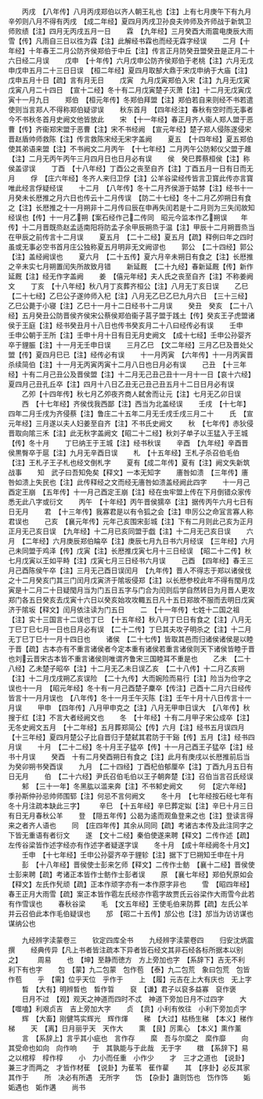 <!-- { "loadSidebar": true } -->
　　丙戌　【八年传】八月丙戌郑伯以齐人朝王礼也【注】上有七月庚午下有九月辛夘则八月不得有丙戌　【成二年经】夏四月丙戌卫孙良夫帅师及齐师战于新筑卫师败绩【注】四月无丙戌五月一日
　　霖　【九年经】三月癸酉大雨震电庚辰大雨雪【传】凡雨自三日以徃为霖【注】此解经书霖也而经无霖字经误
　　二月【十年经】十年春王二月公防齐侯郑伯于中丘【注】传言正月防癸丑盟癸丑是正月二十六日经二月误
　　戊申　【十年传】六月戊申公防齐侯郑伯于老桃【注】六月无戊申戊申五月二十三日日误　【桓二年经】夏四月取郜大鼎于宋戊申纳于大庙【注】戊申五月十日【疏】言有月无日
　　戊寅　九月戊寅郑伯入宋【注】九月无戊寅戊寅八月二十四日　【宣十二经】冬十有二月戊寅楚子灭萧【注】十二月无戊寅戊寅十一月九日
　　郑伯　【桓元年传】冬郑伯拜盟【注】郑伯若自来则经不书若遣使则当言郑人不得称郑伯疑谬误
　　秋东首月　【四年经注】春秋有空时而无事者今不书秋冬首月史阙文他皆放此
　　宋　【十一年经】春正月齐人衞人郑人盟于恶曹【传】齐衞郑宋盟于恶曹【注】宋不书经阙　【宣元年经】楚子郑人侵陈遂侵宋晋赵盾帅师救陈【注】传言救陈宋经无宋字盖阙
　　夏五　【十四年经】夏五郑伯使其弟语来盟【注】不书阙文二月丙午　【十七年经】二月丙午公防邾仪父盟于趡【注】二月无丙午丙午三月四月日也日月必有误
　　侯　癸巳葬蔡桓侯【注】称侯盖谬误
　　丁酉　【十八年经】丁酉公之丧至自齐【注】丁酉五月一日有日而无月
　　俘　【庄六年经】冬齐人来归卫俘【注】公羊谷梁经传皆言卫寳此传亦言寳唯此经言俘疑经误
　　十二月　【八年传】冬十二月齐侯游于姑棼【注】经书十一月癸未长厯推之月六日也传云十二月传误　【防二十七经】冬十二月乙夘朔日有食之【注】长厯推之十一月朔非十二月传曰辰在申再失闰若是十二月则为三失闰故知经误也【传】十一月乙朔【案石经作己二传同　昭元今监本作乙朔误　　年传】十二月晋既烝赵孟适南阳将防孟子余甲辰朔烝于温【注】甲辰十二月朔晋烝当在甲辰之前传言十二月误
　　夏五月　【二十二经】夏五月【疏】释例曰年之四时虽或无事必空书首月庄公独称夏五月明非无文阙谬也
　　郭公　【二十四经】郭公【注】盖经阙误也
　　夏六月　【二十五传】夏六月辛未朔日有食之【注】长厯推之辛未实七月朔置闰失所故致月错
　　新延厩　【二十九经】春新延厩【传】新作延厩【注】经无作字盖阙
　　姜　【僖元年经】夫人氏之丧至自齐【注】不称姜阙文
　　丁亥　【十八年经】秋八月丁亥葬齐桓公【注】八月无丁亥日误
　　乙巳　【二十七经】乙巳公子遂帅师入杞【注】八月无乙巳乙巳九月六日　【三十三经】乙巳公薨于小寝【注】乙巳十一月十二日经书十二月误
　　癸丑　癸亥　【二十八经】五月癸丑公防晋侯齐侯宋公蔡侯郑伯衞子莒子盟于践土【传】癸亥王子虎盟诸侯于王庭【注】经书癸丑月十八日也传书癸亥月二十八曰经传必有误
　　壬申　壬申公朝于王所【注】壬申十月十日有日无月史阙文　【成十七经】壬申公孙婴齐卒于貍脤【注】十一月无壬申日误
　　三月乙巳　【文二年经】三月乙巳及晋处父盟【传】夏四月巳已【注】经传必有误
　　十一月丙寅　【六年传】十一月丙寅晋杀续简伯【注】十一月无丙寅丙寅十二月八日也日月必有误
　　己丑　【十三年经】十有二月己丑公及晋侯盟【注】十二月无己丑己丑十一月十一日【哀十六经】夏四月己丑孔丘卒【注】四月十八日乙丑无己丑己丑五月十二日日月必有误
　　乙夘【十四年传】秋七月乙夘夜齐商人弑舍而让元【注】七月无乙卯日误
　　西　【十七年经】齐侯伐我西鄙【注】西当为北盖经误
　　壬戌　【十七年】四年二月壬戌为齐侵蔡【注】鲁庄二十五年二月无壬戌壬戌三月二十
　　氏　【宣元年经】三月遂以夫人妇姜至自齐【注】不书氏史阙文
　　秋　【七年传】赤狄侵晋取向隂三禾【注】此无秋字盖阙文【昭二十二经】秋刘子单子以王猛入于王城【传】冬十月
　　丁巳纳王于王城【注】经书秋误
　　辛酉　【九年经】辛酉晋侯黒臀卒于扈【注】九月无辛酉日误
　　札　【十五年经】王札子杀召伯毛伯【注】王札子王子札也经文倒札字
　　夏有【成二年传】夏有【注】阙文失新筑战事
　　知　武子曰吾知免矣【释文】一本无知字
　　廧咎如溃　【三年传】廧咎如溃上失民也【注】此传释经之文而经无廧咎如溃盖经阙此四字
　　十一月己酉定王崩　【五年传】十一月己酉定王崩【注】经在虫牢盟上传在下月倒错众家传悉无此八字或衍文
　　丙午　【十年经】丙午晋侯獳卒【注】据传丙午六月七日有日无月
　　君　【十三年传】我寡君是以有令狐之会【注】申厉公之命冝言寡人称君误也
　　己亥　【襄元年传】元年己亥围宋彭城【注】下有二月则此己亥为正月正月无己亥日误　【九年经】十二月已亥同盟于戯【注】十二月无己亥日误
　　六月　【二年经】六月庚辰郑伯睔卒【注】庚辰七月九日书六月经误　【三年经】六月己未同盟于鸡泽【传】戊寅【注】长厯推戊寅七月十三日经误　【昭二十二传】秋七月戊寅以王如平畤【注】戊寅七月三日经书六月误
　　己酉　【四年经】春王三月己酉陈侯午卒【注】三月无己酉日误闰月　【九年传】晋人不得志于郑以诸侯伐之十二月癸亥门其三门闰月戊寅济于隂坂侵郑【注】以长厯参校此年不得有閠月戊寅是十二月二十日疑閠月当为门五日五字与门合为闰则后学自然转日为月晋人更攻郑门各五日癸亥去戊寅十六日以癸亥始攻攻輙五日凡十五日郑故不服而去明日戊寅济于隂坂【释文】闰月依注读为门五日
　　二　【十一年传】七姓十二国之祖【注】实十三国言十二误也丁巳　【十五年经】秋八月丁巳日有食之【注】八月无丁巳丁巳七月一日也日月必有误　【二十二传】丁巳其夫攻子明杀之【注】十二月无丁巳丁巳十一月十四日也
　　诸侯　【二十七传】皆取其邑而归诸侯诸侯是以睦于晋【疏】古本亦有不重言诸侯者今定本重有诸侯若重言诸侯则天下诸侯皆睦于晋也刘云晋宋古本皆不重言诸侯则唯谓齐鲁宋三国睦耳不重是也
　　乙未　【二十八经】乙未楚子昭卒【注】十二月无乙未日误乙亥　【二十八传】十二月乙亥朔【注】十二月戊戌朔乙亥误险　【二十九传】大而婉险而易行【注】险当为俭字之误也十一月　【昭元年经】冬十有一月己酉楚子麇卒【传注】己酉十二月六日经传皆言十一月月误也　【八年传】冬十一月壬午灭陈【注】壬午十月十八日传言十一月误
　　甲申　【四年传】八月甲申克之【注】八月无甲申日误大　【八年传】秋搜于红【注】不言大者经阙文也
　　冬　【十年经】十有二月甲子宋公成卒【注】无冬史阙文五月　【十二年经】五月葬郑简公【传】六月【注】经书五月误四月　【十三年经】夏四月楚公子比自晋归于楚弑其君防于干谿【传】五月【注】经书四月误
　　十月　【二十二经】冬十月王子猛卒【传】十一月己酉王子猛卒【注】经书十月误
　　癸酉　十有二月癸酉朔日有食之【注】此月有庚戌以长厯推前后当为癸卯朔书癸酉误
　　九月　【二十四经】丁酉杞伯郁厘卒【注】丁酉九月五日有日无月
　　伯　【二十六经】尹氏召伯毛伯以王子朝奔楚【注】召伯当言召氏经误
　　邾　【三十一年】冬黑肱以滥来奔【注】不书邾史阙文
　　何　【定六年经】季孙斯仲孙忌帅师围郓【注】何忌不言何阙文
　　冬十月　【七年经按石经七年有冬十月注疏本缺此三字】
　　辛巳　【十五年经】辛巳葬定姒【注】辛巳十月三日有日无月春秋公羊
　　登　【隠五年传】公曷为逺而观鱼登来之也【注】登读言得来之者齐人语也
　　同　【庄四年传】其余从同同【疏】考诸古本传及此注同字之下皆无重语有者衍文
　　遂　【文十二经】秦伯使遂来聘【释文】二传作述【疏】左传谷梁皆作述字经亦有作述字者疑遂字误
　　冬十月　【成十年经阙冬十月文】
　　壬申　【十七年经】壬申公孙婴齐卒于貍轸【注】据下丁巳朔知壬申在十月
　　彭　【十八年经】晋侯使士彭来乞师【释文】二传作士鲂　【襄十二经】晋侯使士彭来聘【疏】考诸正本皆作士鲂作士彭者误
　　原　【襄七年经】郑伯髠原如会【释文】左氏作髠顽【疏】正本作顽字亦有一本作原字非也
　　雪　【昭四年经】春王正月大雨雪【疏】案正本皆作雹左氏经亦作雹字故贾氏云谷梁作大雨雪今此若有作雪误也
　　春秋谷梁
　　毛　【文五年经】王使毛伯来防葬【疏】左氏公羊并云召伯此本作毛伯疑误也
　　邡　【昭二十五传】邡公也【注】邡当为访访谋也谋纳公也

　　九经辨字渎蒙卷三
　　钦定四库全书
　　九经辨字渎蒙卷四
　　归安沈炳震撰
　　经典传异【凡上书者皆注疏本下异者皆石经文其非石经各标所据本以别之】
　　周易
　　也　【坤】至静而徳方　方上旁加也字　【系辞下】吉无不利　利下有也字
　　包　【蒙】九二包蒙　包作苞　【泰】九二包荒　象曰包荒　包皆作苞
　　乎　【需】位乎天位　乎作于
　　上　【履】元吉在上大有庆也　无上字
　　晳　【大有】明辨晳也　晳作晢
　　裒　【谦】君子以裒多益寡　裒作褒
　　日月不过　【观】观天之神道而四时不忒　神道下旁加日月不过四字
　　大　【噬嗑】利艰贞吉　吉上旁加大字
　　贞　【贲】小利有攸往　小利下旁加贞字
　　辉　【大畜】刚健笃实辉光　辉作煇
　　稊　【大过】枯杨生稊　【本义】稊作梯
　　天　【离】日月丽乎天　天作大
　　熏　【艮】厉熏心　【本义】熏作薰
　　言　【系辞上】言乎其小疵也　言作存
　　縻　吾与尔縻之　縻作靡
　　向　其受命也如向　向作响
　　于　其孰能与于此哉　无于字
　　橔　【系辞下】易之以棺椁　椁作椁
　　小　力小而任重　小作少
　　才　三才之道也　【说卦】兼三才而两之　才皆作材萑　【说卦】为萑苇　萑作雚
　　其　【序卦】必反其家　其作于
　　所　决必有所遇　无所字
　　饬　【杂卦】蛊则饬也　饬作饰
　　姤　姤遇也　姤作遘
　　尚书
